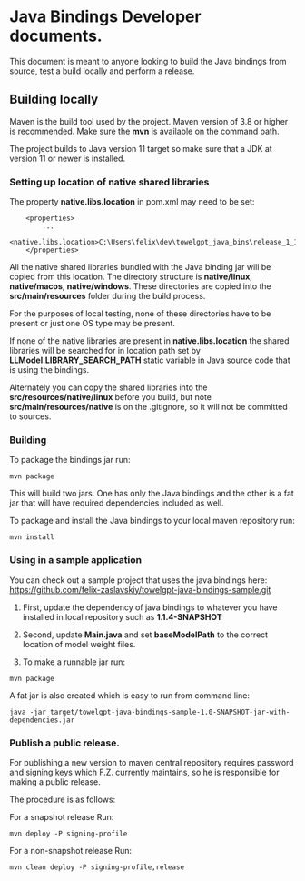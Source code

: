 # Java Bindings Developer documents.

This document is meant to anyone looking to build the Java bindings from source, test a build locally and perform a release.

## Building locally

Maven is the build tool used by the project. Maven version of 3.8 or higher is recommended. Make sure the **mvn** 
is available on the command path.

The project builds to Java version 11 target so make sure that a JDK at version 11 or newer is installed.

### Setting up location of native shared libraries
The property **native.libs.location** in pom.xml may need to be set:
```
    <properties>
        ...
        <native.libs.location>C:\Users\felix\dev\towelgpt_java_bins\release_1_1_3_Jun22_2023</native.libs.location>
    </properties>
```
All the native shared libraries bundled with the Java binding jar will be copied from this location.
The directory structure is **native/linux**, **native/macos**, **native/windows**. These directories are copied
into the **src/main/resources** folder during the build process.

For the purposes of local testing, none of these directories have to be present or just one OS type may be present.

If none of the native libraries are present in **native.libs.location** the shared libraries will be searched for
in location path set by **LLModel.LIBRARY_SEARCH_PATH** static variable in Java source code that is using the bindings.

Alternately you can copy the shared libraries into the **src/resources/native/linux** before 
you build, but note **src/main/resources/native** is on the .gitignore, so it will not be committed to sources.

### Building

To package the bindings jar run:
```
mvn package
```
This will build two jars. One has only the Java bindings and the other is a fat jar that will have required dependencies included as well.

To package and install the Java bindings to your local maven repository run:
```
mvn install
```

### Using in a sample application

You can check out a sample project that uses the java bindings here:
https://github.com/felix-zaslavskiy/towelgpt-java-bindings-sample.git

1. First, update the dependency of java bindings to whatever you have installed in local repository such as **1.1.4-SNAPSHOT**
2. Second, update **Main.java** and set **baseModelPath** to the correct location of model weight files.

3. To make a runnable jar run:
```
mvn package
```

A fat jar is also created which is easy to run from command line:
```
java -jar target/towelgpt-java-bindings-sample-1.0-SNAPSHOT-jar-with-dependencies.jar
```

### Publish a public release.

For publishing a new version to maven central repository requires password and signing keys which F.Z. currently maintains, so
he is responsible for making a public release.

The procedure is as follows:

For a snapshot release
Run:
```
mvn deploy -P signing-profile
```

For a non-snapshot release
Run:
```
mvn clean deploy -P signing-profile,release
```